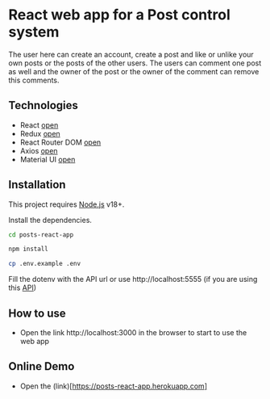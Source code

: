 # React web app for a Post control system
The user here can create an account, create a post and like or unlike your own posts or the posts of the other users. The users can comment one post as well and the owner of the post or the owner of the comment can remove this comments.
## Technologies
- React [open](https://pt-br.reactjs.org/)
- Redux [open](https://redux.js.org/)
- React Router DOM [open](https://reactrouter.com/en/main)
- Axios [open](https://axios-http.com/ptbr/docs/intro)
- Material UI [open](https://mui.com/)

## Installation

This project requires [Node.js](https://nodejs.org/) v18+.

Install the dependencies.

```sh
cd posts-react-app
```

```sh
npm install
```

```sh
cp .env.example .env
```
Fill the dotenv with the API url or use http://localhost:5555 (if you are using this [API](https://github.com/ericpereira/posts-nodejs-api))


## How to use

- Open the link http://localhost:3000 in the browser to start to use the web app

## Online Demo

- Open the (link)[https://posts-react-app.herokuapp.com]
